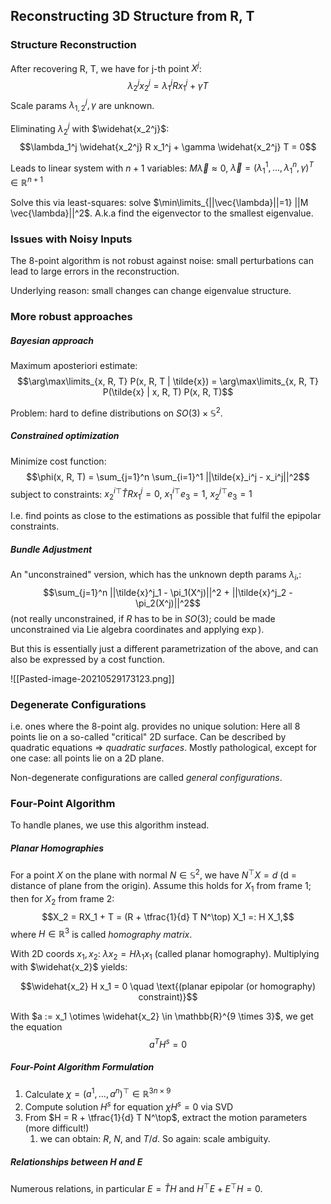 ## Reconstructing 3D Structure from R, T

### Structure Reconstruction
After recovering R, T, we have for j-th point $X^j$:
$$\lambda_2^j x_2^j = \lambda_1^j R x_1^j + \gamma T$$
Scale params $\lambda_{1,2}^j, \gamma$ are unknown.

Eliminating $\lambda_2^j$ with $\widehat{x_2^j}$:
$$\lambda_1^j \widehat{x_2^j} R x_1^j + \gamma \widehat{x_2^j} T = 0$$

Leads to linear system with $n+1$ variables: $M \vec{\lambda} \approx 0$, $\vec{\lambda} = (\lambda_1^1, ..., \lambda_1^n, \gamma)^T \in \mathbb{R}^{n+1}$

Solve this via least-squares: solve $\min\limits_{||\vec{\lambda}||=1} ||M \vec{\lambda}||^2$. A.k.a find the eigenvector to the smallest eigenvalue.

### Issues with Noisy Inputs
The 8-point algorithm is not robust against noise: small perturbations can lead to large errors in the reconstruction.

Underlying reason: small changes can change eigenvalue structure.

### More robust approaches

##### Bayesian approach
Maximum aposteriori estimate:
$$\arg\max\limits_{x, R, T} P(x, R, T | \tilde{x}) = \arg\max\limits_{x, R, T} P(\tilde{x} | x, R, T) P(x, R, T)$$

Problem: hard to define distributions on $SO(3) \times \mathbb{S}^2$.

##### Constrained optimization
Minimize cost function:
$$\phi(x, R, T) = \sum_{j=1}^n \sum_{i=1}^1 ||\tilde{x}_i^j - x_i^j||^2$$
subject to constraints: $x_2^i{}^\top \hat{T} R x^j_1 = 0$, $x_1^i{}^\top e_3 = 1$, $x_2^j{}^\top e_3 = 1$ 

I.e. find points as close to the estimations as possible that fulfil the epipolar constraints.

##### Bundle Adjustment
An "unconstrained" version, which has the unknown depth params $\lambda_i$,:
$$\sum_{j=1}^n ||\tilde{x}^j_1 - \pi_1(X^j)||^2 + ||\tilde{x}^j_2 - \pi_2(X^j)||^2$$
(not really unconstrained, if $R$ has to be in $SO(3)$; could be made unconstrained via Lie algebra coordinates and applying $\exp$).

But this is essentially just a different parametrization of the above, and can also be expressed by a cost function.

![[Pasted-image-20210529173123.png]]

### Degenerate Configurations
i.e. ones where the 8-point alg. provides no unique solution: Here all 8 points lie on a so-called "critical" 2D surface. Can be described by quadratic equations => *quadratic surfaces*. Mostly pathological, except for one case: all points lie on a 2D plane.

Non-degenerate configurations are called *general configurations*.

### Four-Point Algorithm
To handle planes, we use this algorithm instead.

##### Planar Homographies
For a point $X$ on the plane with normal $N \in \mathbb{S}^2$, we have $N^\top X = d$ (d = distance of plane from the origin). Assume this holds for $X_1$ from frame 1; then for $X_2$ from frame 2:
$$X_2 = RX_1 + T = (R + \tfrac{1}{d} T N^\top) X_1 =: H X_1,$$
where $H \in \mathbb{R}^3$ is called *homography matrix*.

With 2D coords $x_1, x_2$: $\lambda x_2 = H \lambda_1 x_1$ (called planar homography). Multiplying with $\widehat{x_2}$ yields:

$$\widehat{x_2} H x_1 = 0 \quad \text{(planar epipolar (or homography) constraint)}$$

With $a := x_1 \otimes \widehat{x_2} \in \mathbb{R}^{9 \times 3}$, we get the equation
$$a^T H^s = 0$$

##### Four-Point Algorithm Formulation
1. Calculate $\chi = (a^1, \dots, a^n)^\top \in \mathbb{R}^{3n \times 9}$
2. Compute solution $H^s$ for equation $\chi H^s = 0$ via SVD
3. From $H = R + \tfrac{1}{d} T N^\top$, extract the motion parameters (more difficult!)
	1. we can obtain: $R$, $N$, and $T/d$. So again: scale ambiguity.

##### Relationships between $H$ and $E$
Numerous relations, in particular $E = \hat{T}H$ and $H^\top E + E^\top H = 0$.